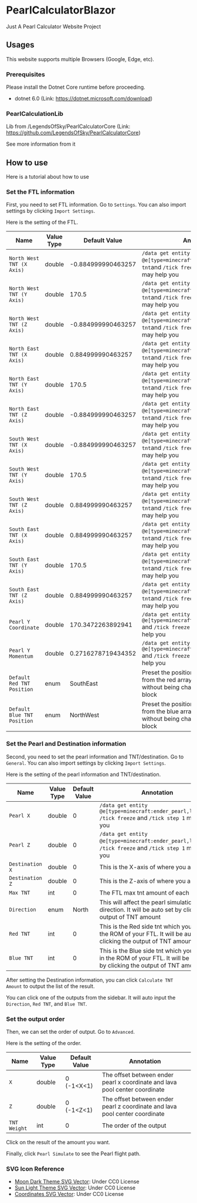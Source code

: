# PearlCalculatorBlazor

Just A Pearl Calculator Website Project

## Usages

This website supports multiple Browsers (Google, Edge, etc).

### Prerequisites

Please install the Dotnet Core runtime before proceeding.

- dotnet 6.0 (Link: https://dotnet.microsoft.com/download)

### PearlCalculationLib

Lib from /LegendsOfSky/PearlCalculatorCore (Link: https://github.com/LegendsOfSky/PearlCalculatorCore)

See more information from it

## How to use

Here is a tutorial about how to use

### Set the FTL information

First, you need to set FTL information. Go to `Settings`. You can also import settings by clicking `Import Settings`.

Here is the setting of the FTL.

| Name                        | Value Type | Default Value      | Annotation                                                                                                              |
| --------------------------- | ---------- | ------------------ | ----------------------------------------------------------------------------------------------------------------------- |
| `North West TNT (X Axis)`   | double     | -0.884999990463257 | `/data get entity @e[type=minecraft:tnt,limit=1]` or `/log tnt`and `/tick freeze` and `/tick step 1` may help you       |
| `North West TNT (Y Axis)`   | double     | 170.5              | `/data get entity @e[type=minecraft:tnt,limit=1]` or `/log tnt`and `/tick freeze` and `/tick step 1` may help you       |
| `North West TNT (Z Axis)`   | double     | -0.884999990463257 | `/data get entity @e[type=minecraft:tnt,limit=1]` or `/log tnt`and `/tick freeze` and `/tick step 1` may help you       |
| `North East TNT (X Axis)`   | double     | 0.884999990463257  | `/data get entity @e[type=minecraft:tnt,limit=1]` or `/log tnt`and `/tick freeze` and `/tick step 1` may help you       |
| `North East TNT (Y Axis)`   | double     | 170.5              | `/data get entity @e[type=minecraft:tnt,limit=1]` or `/log tnt`and `/tick freeze` and `/tick step 1` may help you       |
| `North East TNT (Z Axis)`   | double     | -0.884999990463257 | `/data get entity @e[type=minecraft:tnt,limit=1]` or `/log tnt`and `/tick freeze` and `/tick step 1` may help you       |
| `South West TNT (X Axis)`   | double     | -0.884999990463257 | `/data get entity @e[type=minecraft:tnt,limit=1]` or `/log tnt`and `/tick freeze` and `/tick step 1` may help you       |
| `South West TNT (Y Axis)`   | double     | 170.5              | `/data get entity @e[type=minecraft:tnt,limit=1]` or `/log tnt`and `/tick freeze` and `/tick step 1` may help you       |
| `South West TNT (Z Axis)`   | double     | 0.884999990463257  | `/data get entity @e[type=minecraft:tnt,limit=1]` or `/log tnt`and `/tick freeze` and `/tick step 1` may help you       |
| `South East TNT (X Axis)`   | double     | 0.884999990463257  | `/data get entity @e[type=minecraft:tnt,limit=1]` or `/log tnt`and `/tick freeze` and `/tick step 1` may help you       |
| `South East TNT (Y Axis)`   | double     | 170.5              | `/data get entity @e[type=minecraft:tnt,limit=1]` or `/log tnt`and `/tick freeze` and `/tick step 1` may help you       |
| `South East TNT (Z Axis)`   | double     | 0.884999990463257  | `/data get entity @e[type=minecraft:tnt,limit=1]` or `/log tnt`and `/tick freeze` and `/tick step 1` may help you       |
| `Pearl Y Coordinate`        | double     | 170.3472263892941  | `/data get entity @e[type=minecraft:ender_pearl,limit=1]` and `/tick freeze` and `/tick step 1` may help you            |
| `Pearl Y Momentum`          | double     | 0.2716278719434352 | `/data get entity @e[type=minecraft:ender_pearl,limit=1]` and `/tick freeze` and `/tick step 1` may help you            |
| `Default Red TNT Position`  | enum       | SouthEast          | Preset the position of the TNT duped from the red  array relative to the pearl without being changed by the slime block |
| `Default Blue TNT Position` | enum       | NorthWest          | Preset the position of the TNT duped from the blue array relative to the pearl without being changed by the slime block |

### Set the Pearl and Destination information

Second, you need to set the pearl information and TNT/destination. Go to `General`. You can also import settings by clicking `Import Settings`.

Here is the setting of the pearl information and TNT/destination.

| Name           | Value Type | Default Value | Annotation                                                                                                                 |
| -------------- | ---------- | ------------- | -------------------------------------------------------------------------------------------------------------------------- |
| `Pearl X`      | double     | 0             | `/data get entity @e[type=minecraft:ender_pearl,limit=1]`  `/tick freeze` and `/tick step 1` may help you                  |
| `Pearl Z`      | double     | 0             | `/data get entity @e[type=minecraft:ender_pearl,limit=1]`, `/tick freeze` and `/tick step 1` may help you                  |
| `Destination X`| double     | 0             | This is the X-axis of where you are going                                                                                  |
| `Destination Z`| double     | 0             | This is the Z-axis of where you are going                                                                                  |
| `Max TNT`      | int        | 0             | The FTL max tnt amount of each side                                                                                        |
| `Direction`    | enum       | North         | This will affect the pearl simulation direction. It will be auto set by clicking the output of TNT amount                  |
| `Red TNT`      | int        | 0             | This is the Red side tnt which you store in the ROM of your FTL. It will be auto set by clicking the output of TNT amount  |
| `Blue TNT`     | int        | 0             | This is the Blue side tnt which you store in the ROM of your FTL. It will be auto set by clicking the output of TNT amount |

After setting the Destination information, you can click `Calculate TNT Amount` to output the list of the result.

You can click one of the outputs from the sidebar. It will auto input the `Direction`, `Red TNT`, and `Blue TNT`.

### Set the output order

Then, we can set the order of output. Go to `Advanced`.

Here is the setting of the order.

| Name         | Value Type | Default Value | Annotation                                                                  |
| ------------ | ---------- | ------------- | --------------------------------------------------------------------------- |
| `X`          | double     | 0 (-1<X<1)    | The offset between ender pearl x coordinate and lava pool center coordinate |
| `Z`          | double     | 0 (-1<Z<1)    | The offset between ender pearl z coordinate and lava pool center coordinate |
| `TNT Weight` | int        | 0             | The order of the output                                                     |

Click on the result of the amount you want.

Finally, click `Pearl Simulate` to see the Pearl flight path.

### SVG Icon Reference
- [Moon Dark Theme SVG Vector](https://www.svgrepo.com/svg/304625/moon-dark-theme): Under CC0 License
- [Sun Light Theme SVG Vector](https://www.svgrepo.com/svg/304624/sun-light-theme): Under CC0 License
- [Coordinates SVG Vector](https://www.svgrepo.com/svg/95272/coordinates): Under CC0 License
